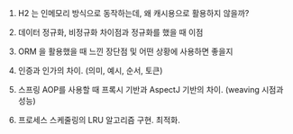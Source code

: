 1. H2 는 인메모리 방식으로 동작하는데, 왜 캐시용으로 활용하지 않을까?

2. 데이터 정규화, 비정규화 차이점과 정규화를 했을 때 이점

3. ORM 을 활용했을 때 느낀 장단점 및 어떤 상황에 사용하면 좋을지

4. 인증과 인가의 차이. (의미, 예시, 순서, 토큰)

5. 스프링 AOP를 사용할 때 프록시 기반과 AspectJ 기반의 차이. (weaving 시점과 성능)

6. 프로세스 스케줄링의 LRU 알고리즘 구현. 최적화.
